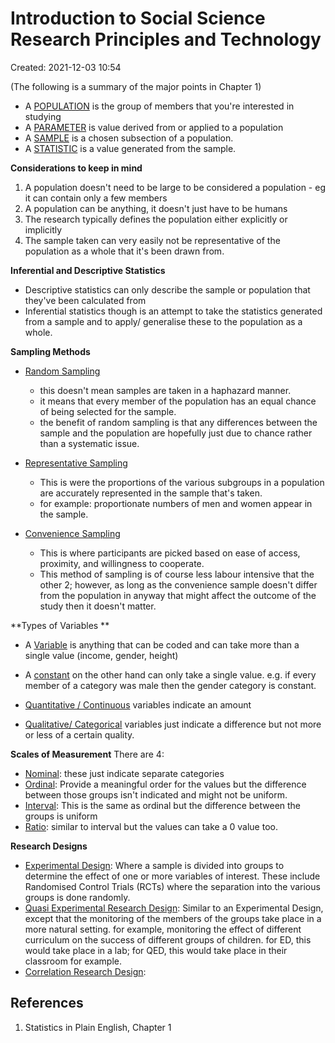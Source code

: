 # Introduction to Social Science Research Principles and Technology
Created: 2021-12-03 10:54

(The following is a summary of the major points in Chapter 1)

- A <u>POPULATION</u> is the group of members that you're interested in studying
- A <u>PARAMETER</u> is value derived from or applied to a population 
- A <u>SAMPLE</u> is a chosen subsection of a population.
- A <u>STATISTIC</u> is a value generated from the sample. 

**Considerations to keep in mind**
1) A population doesn't need to be large to be considered a population - eg it can contain only a few members 
2) A population can be anything, it doesn't just have to be humans 
3) The research typically defines the population either explicitly or implicitly 
4) The sample taken can very easily not be representative of the population as a whole that it's been drawn from. 

**Inferential and Descriptive Statistics**
- Descriptive statistics can only describe the sample or population that they've been calculated from
- Inferential statistics though is an attempt to take the statistics generated from a sample and to apply/ generalise these to the population as a whole. 

**Sampling Methods**
- <u>Random Sampling</u>
	- this doesn't mean samples are taken in a haphazard manner. 
	- it means that every member of the population has an equal chance of being selected for the sample. 
	- the benefit of random sampling is that any differences between the sample and the population are hopefully just due to chance rather than a systematic issue. 

- <u>Representative Sampling</u>
	- This is were the proportions of the various subgroups in a population are accurately represented in the sample that's taken. 
	- for example: proportionate numbers of men and women appear in the sample.

- <u>Convenience Sampling</u>
	- This is where participants are picked based on ease of access, proximity, and willingness to cooperate. 
	- This method of sampling is of course less labour intensive that the other 2; however, as long as the convenience sample doesn't differ from the population in anyway that might affect the outcome of the study then it doesn't matter. 

**Types of Variables **
- A <u>Variable</u> is anything that can be coded and can take more than a single value (income, gender, height)
- A <u>constant</u> on the other hand can only take  a single value. e.g.  if every member of a category was male then the gender category is constant. 

- <u>Quantitative / Continuous</u> variables indicate an amount 
- <u>Qualitative/ Categorical</u> variables just indicate a difference but not more or less of a certain quality. 

**Scales of Measurement**
There are 4:
- <u>Nominal</u>: these just indicate separate categories 
- <u>Ordinal</u>: Provide a meaningful order for the values but the difference between those groups isn't indicated and might not be uniform. 
- <u>Interval</u>: This is the same as ordinal but the difference between the groups is uniform
- <u>Ratio</u>: similar to interval but the values can take a 0 value too. 

**Research Designs**
- <u>Experimental Design</u>: Where a sample is divided into groups to determine the effect of one or more variables of interest. These include Randomised Control Trials (RCTs) where the separation into the various groups is done randomly. 
- <u>Quasi Experimental Research Design</u>: Similar to an Experimental Design, except that the monitoring of the members of the groups take place in a more natural setting. for example, monitoring the effect of different curriculum on the success of different groups of children. for ED, this would take place in a lab; for QED, this would take place in their classroom for example. 
- <u>Correlation Research Design</u>:






















## References
1. Statistics in Plain English, Chapter 1